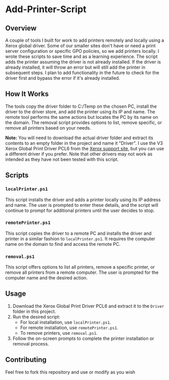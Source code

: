 # Add-Printer-Script

## Overview
A couple of tools I built for work to add printers remotely and locally using a Xerox global driver. Some of our smaller sites don't have or need a print server configuration or specific GPO policies, so we add printers locally. I wrote these scripts to save time and as a learning experience. The script adds the printer assuming the driver is not already installed. If the driver is already installed, it will throw an error but will still add the printer in subsequent steps. I plan to add functionality in the future to check for the driver first and bypass the error if it's already installed.

## How It Works
The tools copy the driver folder to C:/Temp on the chosen PC, install the driver to the driver store, and add the printer using its IP and name. The remote tool performs the same actions but locates the PC by its name on the domain. The removal script provides options to list, remove specific, or remove all printers based on your needs.

**Note:** You will need to download the actual driver folder and extract its contents to an empty folder in the project and name it "Driver". I use the V3 Xerox Global Print Driver PCL6 from the [Xerox support site](https://www.support.xerox.com/en-us/product/global-printer-driver/downloads?language=en), but you can use a different driver if you prefer. Note that other drivers may not work as intended as they have not been tested with this script.

## Scripts

### `localPrinter.ps1`
This script installs the driver and adds a printer locally using its IP address and name. The user is prompted to enter these details, and the script will continue to prompt for additional printers until the user decides to stop.

### `remotePrinter.ps1`
This script copies the driver to a remote PC and installs the driver and printer in a similar fashion to `localPrinter.ps1`. It requires the computer name on the domain to find and access the remote PC.

### `removal.ps1`
This script offers options to list all printers, remove a specific printer, or remove all printers from a remote computer. The user is prompted for the computer name and the desired action.

## Usage
1. Download the Xerox Global Print Driver PCL6 and extract it to the `Driver` folder in this project.
2. Run the desired script:
   - For local installation, use `localPrinter.ps1`.
   - For remote installation, use `remotePrinter.ps1`.
   - To remove printers, use `removal.ps1`.
3. Follow the on-screen prompts to complete the printer installation or removal process.

## Contributing
Feel free to fork this repository and use or modify as you wish


